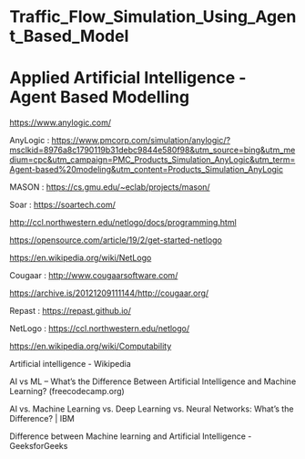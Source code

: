 # Traffic_Flow_Simulation_Using_Agent_Based_Model

# Applied Artificial Intelligence - Agent Based Modelling

https://www.anylogic.com/

AnyLogic : https://www.pmcorp.com/simulation/anylogic/?msclkid=8976a8c1790119b31debc9844e580f98&utm_source=bing&utm_medium=cpc&utm_campaign=PMC_Products_Simulation_AnyLogic&utm_term=Agent-based%20modeling&utm_content=Products_Simulation_AnyLogic

 

MASON : https://cs.gmu.edu/~eclab/projects/mason/

 

Soar : https://soartech.com/

http://ccl.northwestern.edu/netlogo/docs/programming.html

https://opensource.com/article/19/2/get-started-netlogo

https://en.wikipedia.org/wiki/NetLogo



Cougaar : http://www.cougaarsoftware.com/

https://archive.is/20121209111144/http://cougaar.org/

 

Repast : https://repast.github.io/

 

NetLogo : https://ccl.northwestern.edu/netlogo/

 


https://en.wikipedia.org/wiki/Computability

Artificial intelligence - Wikipedia


AI vs ML – What’s the Difference Between Artificial Intelligence and Machine Learning? (freecodecamp.org)

 

AI vs. Machine Learning vs. Deep Learning vs. Neural Networks: What’s the Difference? | IBM

 

Difference between Machine learning and Artificial Intelligence - GeeksforGeeks
